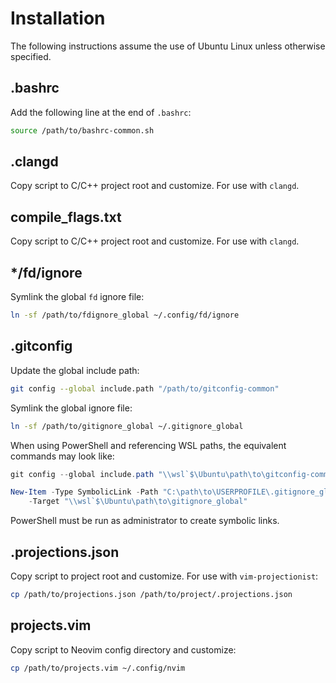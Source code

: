 # Installation

The following instructions assume the use of Ubuntu Linux unless otherwise
specified.

## .bashrc

Add the following line at the end of `.bashrc`:
```bash
source /path/to/bashrc-common.sh
```

## .clangd

Copy script to C/C++ project root and customize. For use with `clangd`.

## compile_flags.txt

Copy script to C/C++ project root and customize. For use with `clangd`.

## \*/fd/ignore

Symlink the global `fd` ignore file:
```bash
ln -sf /path/to/fdignore_global ~/.config/fd/ignore
```

## .gitconfig

Update the global include path:
```bash
git config --global include.path "/path/to/gitconfig-common"
```

Symlink the global ignore file:
```bash
ln -sf /path/to/gitignore_global ~/.gitignore_global
```

When using PowerShell and referencing WSL paths, the equivalent commands may
look like:
```powershell
git config --global include.path "\\wsl`$\Ubuntu\path\to\gitconfig-common"

New-Item -Type SymbolicLink -Path "C:\path\to\USERPROFILE\.gitignore_global"
    -Target "\\wsl`$\Ubuntu\path\to\gitignore_global"
```
PowerShell must be run as administrator to create symbolic links.

## .projections.json

Copy script to project root and customize. For use with `vim-projectionist`:
```bash
cp /path/to/projections.json /path/to/project/.projections.json
```

## projects.vim

Copy script to Neovim config directory and customize:
```bash
cp /path/to/projects.vim ~/.config/nvim
```
